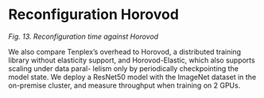 # Reconfiguration Horovod
_Fig. 13. Reconfiguration time against Horovod_

We also compare Tenplex’s overhead to Horovod, a distributed training library without elasticity support, and Horovod-Elastic, which also supports scaling under data paral- lelism only by periodically checkpointing the model state. We deploy a ResNet50 model with the ImageNet dataset in the on-premise cluster, and measure throughput when training on 2 GPUs.
